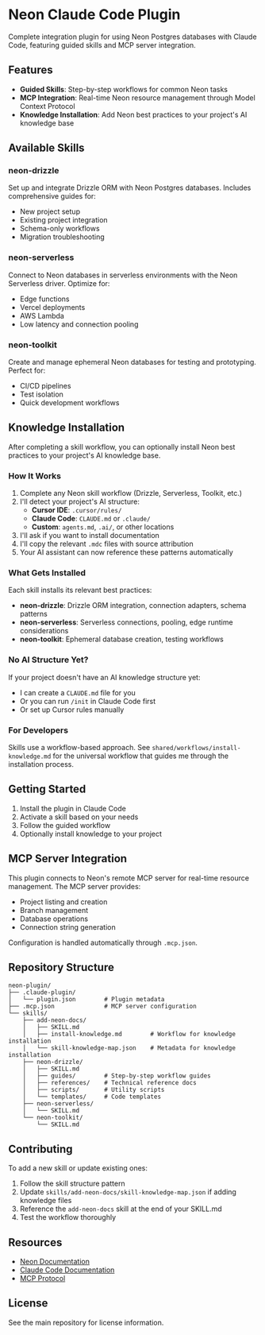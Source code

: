 # Neon Claude Code Plugin

Complete integration plugin for using Neon Postgres databases with Claude Code, featuring guided skills and MCP server integration.

## Features

- **Guided Skills**: Step-by-step workflows for common Neon tasks
- **MCP Integration**: Real-time Neon resource management through Model Context Protocol
- **Knowledge Installation**: Add Neon best practices to your project's AI knowledge base

## Available Skills

### neon-drizzle
Set up and integrate Drizzle ORM with Neon Postgres databases. Includes comprehensive guides for:
- New project setup
- Existing project integration
- Schema-only workflows
- Migration troubleshooting

### neon-serverless
Connect to Neon databases in serverless environments with the Neon Serverless driver. Optimize for:
- Edge functions
- Vercel deployments
- AWS Lambda
- Low latency and connection pooling

### neon-toolkit
Create and manage ephemeral Neon databases for testing and prototyping. Perfect for:
- CI/CD pipelines
- Test isolation
- Quick development workflows

## Knowledge Installation

After completing a skill workflow, you can optionally install Neon best practices to your project's AI knowledge base.

### How It Works

1. Complete any Neon skill workflow (Drizzle, Serverless, Toolkit, etc.)
2. I'll detect your project's AI structure:
   - **Cursor IDE**: `.cursor/rules/`
   - **Claude Code**: `CLAUDE.md` or `.claude/`
   - **Custom**: `agents.md`, `.ai/`, or other locations
3. I'll ask if you want to install documentation
4. I'll copy the relevant `.mdc` files with source attribution
5. Your AI assistant can now reference these patterns automatically

### What Gets Installed

Each skill installs its relevant best practices:

- **neon-drizzle**: Drizzle ORM integration, connection adapters, schema patterns
- **neon-serverless**: Serverless connections, pooling, edge runtime considerations
- **neon-toolkit**: Ephemeral database creation, testing workflows

### No AI Structure Yet?

If your project doesn't have an AI knowledge structure yet:
- I can create a `CLAUDE.md` file for you
- Or you can run `/init` in Claude Code first
- Or set up Cursor rules manually

### For Developers

Skills use a workflow-based approach. See `shared/workflows/install-knowledge.md` for the universal workflow that guides me through the installation process.

## Getting Started

1. Install the plugin in Claude Code
2. Activate a skill based on your needs
3. Follow the guided workflow
4. Optionally install knowledge to your project

## MCP Server Integration

This plugin connects to Neon's remote MCP server for real-time resource management. The MCP server provides:
- Project listing and creation
- Branch management
- Database operations
- Connection string generation

Configuration is handled automatically through `.mcp.json`.

## Repository Structure

```
neon-plugin/
├── .claude-plugin/
│   └── plugin.json        # Plugin metadata
├── .mcp.json              # MCP server configuration
└── skills/
    ├── add-neon-docs/
    │   ├── SKILL.md
    │   ├── install-knowledge.md        # Workflow for knowledge installation
    │   └── skill-knowledge-map.json    # Metadata for knowledge installation
    ├── neon-drizzle/
    │   ├── SKILL.md
    │   ├── guides/        # Step-by-step workflow guides
    │   ├── references/    # Technical reference docs
    │   ├── scripts/       # Utility scripts
    │   └── templates/     # Code templates
    ├── neon-serverless/
    │   └── SKILL.md
    └── neon-toolkit/
        └── SKILL.md
```

## Contributing

To add a new skill or update existing ones:
1. Follow the skill structure pattern
2. Update `skills/add-neon-docs/skill-knowledge-map.json` if adding knowledge files
3. Reference the `add-neon-docs` skill at the end of your SKILL.md
4. Test the workflow thoroughly

## Resources

- [Neon Documentation](https://neon.com/docs/)
- [Claude Code Documentation](https://docs.claude.com/en/docs/claude-code/quickstart)
- [MCP Protocol](https://modelcontextprotocol.io)

## License

See the main repository for license information.
